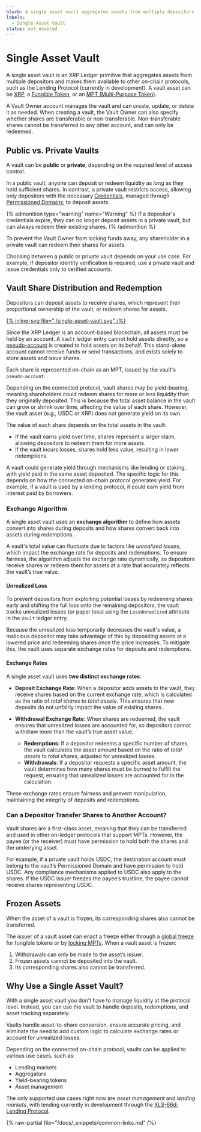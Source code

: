 ```yaml
---
blurb: A single asset vault aggregates assets from multiple depositors and makes them available to other on-chain protocols.
labels:
  - Single Asset Vault 
status: not_enabled
---
```


# Single Asset Vault

A single asset vault is an XRP Ledger primitive that aggregates assets from multiple depositors and makes them available to other on-chain protocols, such as the Lending Protocol (currently in development). A vault asset can be [XRP](https://xrpl.org/docs/introduction/what-is-xrp), a [Fungible Token](https://xrpl.org/docs/concepts/tokens/fungible-tokens), or an [MPT (Multi-Purpose Token)](https://xrpl.org/docs/concepts/tokens/fungible-tokens/multi-purpose-tokens).

A Vault Owner account manages the vault and can create, update, or delete it as needed. When creating a vault, the Vault Owner can also specify whether shares are transferable or non-transferable. Non-transferable shares cannot be transferred to any other account, and can only be redeemed.

## Public vs. Private Vaults

A vault can be **public** or **private**, depending on the required level of access control.

In a public vault, anyone can deposit or redeem liquidity as long as they hold sufficient shares. In contrast, a private vault restricts access, allowing only depositors with the necessary [Credentials](https://github.com/XRPLF/XRPL-Standards/tree/master/XLS-0070-credentials), managed through [Permissioned Domains](https://github.com/XRPLF/XRPL-Standards/tree/master/XLS-0080-permissioned-domains), to deposit assets.

{% admonition type="warning" name="Warning" %}
If a depositor's credentials expire, they can no longer deposit assets in a private vault, but can always redeem their existing shares.
{% /admonition %}

To prevent the Vault Owner from locking funds away, any shareholder in a private vault can redeem their shares for assets.

Choosing between a public or private vault depends on your use case. For example, if depositor identity verification is required, use a private vault and issue credentials only to verified accounts.  

## Vault Share Distribution and Redemption

Depositors can deposit assets to receive shares, which represent their proportional ownership of the vault, or redeem shares for assets.

[{% inline-svg file="./single-asset-vault.svg" /%}](./single-asset-vault.svg "Diagram: an example of an asset being deposited into the vault and shares being redeemed.")

Since the XRP Ledger is an account-based blockchain, all assets must be held by an account. A `Vault` ledger entry cannot hold assets directly, so a [pseudo-account](pseudo-account.md) is created to hold assets on its behalf. This stand-alone account cannot receive funds or send transactions, and exists solely to store assets and issue shares.

Each share is represented on-chain as an MPT, issued by the vault's `pseudo-account`.

Depending on the connected protocol, vault shares may be yield-bearing, meaning shareholders could redeem shares for more or less liquidity than they originally deposited. This is because the total asset balance in the vault can grow or shrink over time, affecting the value of each share. However, the vault asset (e.g., USDC or XRP) does not generate yield on its own.

The value of each share depends on the total assets in the vault:

- If the vault earns yield over time, shares represent a larger claim, allowing depositors to redeem them for more assets.
- If the vault incurs losses, shares hold less value, resulting in lower redemptions.

A vault could generate yield through mechanisms like lending or staking, with yield paid in the same asset deposited. The specific logic for this depends on how the connected on-chain protocol generates yield. For example, if a vault is used by a lending protocol, it could earn yield from interest paid by borrowers.

### Exchange Algorithm

A single asset vault uses an **exchange algorithm** to define how assets convert into shares during deposits and how shares convert back into assets during redemptions.

A vault's total value can fluctuate due to factors like _unrealized losses_, which impact the exchange rate for deposits and redemptions. To ensure fairness, the algorithm adjusts the exchange rate dynamically, so depositors receive shares or redeem them for assets at a rate that accurately reflects the vault’s true value.

#### Unrealized Loss

To prevent depositors from exploiting potential losses by redeeming shares early and shifting the full loss onto the remaining depositors, the vault tracks unrealized losses (or paper loss) using the `LossUnrealized` attribute in the `Vault` ledger entry.

Because the unrealized loss temporarily decreases the vault's value, a malicious depositor may take advantage of this by depositing assets at a lowered price and redeeming shares once the price increases. To mitigate this, the vault uses separate exchange rates for deposits and redemptions.

#### Exchange Rates

A single asset vault uses **two distinct exchange rates**:  

- **Deposit Exchange Rate**: When a depositor adds assets to the vault, they receive shares based on the current exchange rate, which is calculated as the ratio of _total shares_ to _total assets_. This ensures that new deposits do not unfairly impact the value of existing shares.

- **Withdrawal Exchange Rate**: When shares are redeemed, the vault ensures that unrealized losses are accounted for, so depositors cannot withdraw more than the vault’s true asset value.
  - **Redemptions**: If a depositor redeems a specific number of shares, the vault calculates the asset amount based on the ratio of _total assets_ to _total shares_, adjusted for unrealized losses.
  - **Withdrawals**: If a depositor requests a specific asset amount, the vault determines how many shares must be _burned_ to fulfill the request, ensuring that unrealized losses are accounted for in the calculation.

These exchange rates ensure fairness and prevent manipulation, maintaining the integrity of deposits and redemptions.

### Can a Depositor Transfer Shares to Another Account?

Vault shares are a first-class asset, meaning that they can be transferred and used in other on-ledger protocols that support MPTs. However, the payee (or the receiver) must have permission to hold both the shares and the underlying asset.

For example, if a private vault holds USDC, the destination account must belong to the vault’s Permissioned Domain and have permission to hold USDC. Any compliance mechanisms applied to USDC also apply to the shares. If the USDC issuer freezes the payee’s trustline, the payee cannot receive shares representing USDC.

## Frozen Assets

When the asset of a vault is frozen, its corresponding shares also cannot be transferred.

The issuer of a vault asset can enact a freeze either through a [global freeze](https://xrpl.org/docs/tutorials/how-tos/use-tokens/enact-global-freeze#enact-global-freeze) for fungible tokens or by [locking MPTs](https://github.com/XRPLF/XRPL-Standards/tree/master/XLS-0033d-multi-purpose-tokens#21122-flags). When a vault asset is frozen:

1. Withdrawals can only be made to the asset’s issuer.
2. Frozen assets cannot be deposited into the vault.
3. Its corresponding shares also cannot be transferred.

## Why Use a Single Asset Vault?

With a single asset vault you don't have to manage liquidity at the protocol level. Instead, you can use the vault to handle deposits, redemptions, and asset tracking separately.

Vaults handle asset-to-share conversion, ensure accurate pricing, and eliminate the need to add custom logic to calculate exchange rates or account for unrealized losses.

Depending on the connected on-chain protocol, vaults can be applied to various use cases, such as:

- Lending markets
- Aggregators
- Yield-bearing tokens
- Asset management

The only supported use cases right now are _asset management_ and _lending markets_, with lending currently in development through the [XLS-66d: Lending Protocol](https://github.com/XRPLF/XRPL-Standards/discussions/190).

{% raw-partial file="/docs/_snippets/common-links.md" /%}
